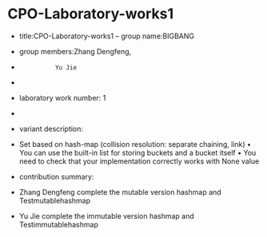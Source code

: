 # CPO-Laboratory-works1

- title:CPO-Laboratory-works1
– group name:BIGBANG

- group members:Zhang Dengfeng,
-               Yu Jie
-               
- laboratory work number: 1
- 
- variant description:
-    Set based on hash-map (collision resolution: separate chaining, link)
•    You can use the built-in list for storing buckets and a bucket itself
•    You need to check that your implementation correctly works with None value
- contribution summary:
-    Zhang Dengfeng complete the mutable version hashmap and Testmutablehashmap
-    Yu Jie complete the immutable version hashmap and Testimmutablehashmap
